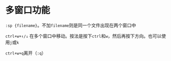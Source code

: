 # 多窗口功能

`:sp {filename}`。不加`filename`则是同一个文件出现在两个窗口中

`ctrl+w+↑/↓` 在多个窗口中移动。按法是按下`ctrl`和`w`，然后再按下方向。也可以使用`j`或`k`

`ctrl+w+q`离开（`:q`）

